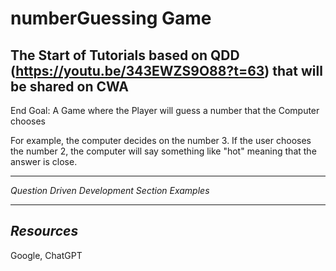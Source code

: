 # numberGuessing Game

The Start of Tutorials based on QDD (https://youtu.be/343EWZS9O88?t=63) that will be shared on CWA
--------------------------

End Goal: A Game where the Player will guess a number that the Computer chooses

For example, the computer decides on the number 3. If the user chooses the number 2, the computer will say something like "hot" meaning that the answer is close. 

--------------------------

*Question Driven Development Section Examples*

--------------------------

*Resources*
--------------------------

Google, ChatGPT
